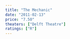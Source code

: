 ```yaml
---
title: "The Mechanic"
date: "2011-02-13"
price: "7.50"
theaters: ["Delft Theatre"]
ratings: ["R"]
---
```

